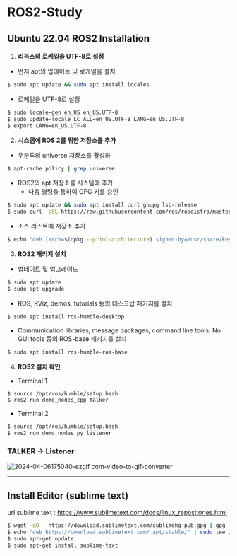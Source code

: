 # ROS2-Study

## Ubuntu 22.04 ROS2 Installation

1) **리눅스의 로케일을 UTF-8로 설정**
- 먼저 apt의 업데이트  및 로케일을 설치
```sh
$ sudo apt update && sudo apt install locales
```
- 로케일을 UTF-8로 설정
```sh
$ sudo locale-gen en_US en_US.UTF-8
$ sudo update-locale LC_ALL=en_US.UTF-8 LANG=en_US.UTF-8
$ export LANG=en_US.UTF-8
```
2) **시스템에 ROS 2를 위한 저장소를 추가**
- 우분투의 universe 저장소를 활성화
```sh
$ apt-cache policy | grep universe
```
- ROS2의 apt 저장소를 시스템에 추가 
  - 다음 명령을 통하여 GPG 키를 승인
```sh
$ sudo apt update && sudo apt install curl gnupg lsb-release
$ sudo curl -sSL https://raw.githubusercontent.com/ros/rosdistro/master/ros.key -o /usr/share/keyrings/ros-archive-keyring.gpg
 ```
- 소스 리스트에 저장소 추가
```sh
$ echo "deb [arch=$(dpkg --print-architecture) signed-by=/usr/share/keyrings/ros-archive-keyring.gpg] http://packages.ros.org/ros2/ubuntu $(source /etc/os-release && echo $UBUNTU_CODENAME) main" | sudo tee /etc/apt/sources.list.d/ros2.list > /dev/null
 ```

3) **ROS2 패키지 설치**
- 업데이트 및 업그레이드 
```sh
$ sudo apt update
$ sudo apt upgrade
```
-  ROS, RViz, demos, tutorials 등의 데스크탑 패키지를 설치
```sh
$ sudo apt install ros-humble-desktop
```
- Communication libraries, message packages, command line tools. No GUI tools 등의 ROS-base 패키지를 설치
```sh
$ sudo apt install ros-humble-ros-base
```

4) **ROS2 설치 확인**
- Terminal 1
```sh
$ source /opt/ros/humble/setup.bash
$ ros2 run demo_nodes_cpp talker
```
- Terminal 2
```sh
$ source /opt/ros/humble/setup.bash
$ ros2 run demo_nodes_py listener
```

### TALKER -> Listener
![2024-04-06175040-ezgif com-video-to-gif-converter](https://github.com/AUTO-KKYU/ROS2-Study/assets/118419026/7e0df402-bea3-42ff-9cff-f4190b4b9a85)

---
## Install Editor (sublime text)
url sublime text : https://www.sublimetext.com/docs/linux_repositories.html

```sh
$ wget -qO - https://download.sublimetext.com/sublimehq-pub.gpg | gpg --dearmor | sudo tee /etc/apt/trusted.gpg.d/sublimehq-archive.gpg > /dev/null
$ echo "deb https://download.sublimetext.com/ apt/stable/" | sudo tee /etc/apt/sources.list.d/sublime-text.list
$ sudo apt-get update
$ sudo apt-get install sublime-text
```

